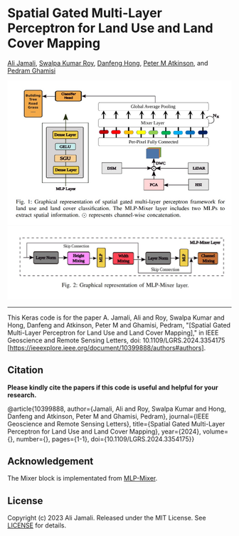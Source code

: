 # Spatial Gated Multi-Layer Perceptron for Land Use and Land Cover Mapping



[Ali Jamali](https://www.researchgate.net/profile/Ali-Jamali), [Swalpa Kumar Roy](https://swalpa.github.io), [Danfeng Hong](https://sites.google.com/view/danfeng-hong), [Peter M Atkinson](https://www.lancaster.ac.uk/lira/people/peter-atkinson), and [Pedram Ghamisi](https://www.iarai.ac.at/people/pedramghamisi/)


<img src="Diagram.jpg"/>
<img src="MLP-Mixer.jpg"/>

___________

This Keras code is for the paper A. Jamali, Ali and Roy, Swalpa Kumar and Hong, Danfeng and Atkinson, Peter M and Ghamisi, Pedram, "[Spatial Gated Multi-Layer Perceptron for Land Use and Land Cover Mapping]," in IEEE Geoscience and Remote Sensing Letters, doi: 10.1109/LGRS.2024.3354175 [https://ieeexplore.ieee.org/document/10399888/authors#authors].



Citation
---------------------

**Please kindly cite the papers if this code is useful and helpful for your research.**

@article{10399888,
  author={Jamali, Ali and Roy, Swalpa Kumar and Hong, Danfeng and Atkinson, Peter M and Ghamisi, Pedram},
  journal={IEEE Geoscience and Remote Sensing Letters}, 
  title={Spatial Gated Multi-Layer Perceptron for Land Use and Land Cover Mapping}, 
  year={2024},
  volume={},
  number={},
  pages={1-1},
  doi={10.1109/LGRS.2024.3354175}}

  
Acknowledgement
---------------------

The Mixer block is implementated from [MLP-Mixer](https://github.com/google-research/vision_transformer). 

## License

Copyright (c) 2023 Ali Jamali. Released under the MIT License. See [LICENSE](LICENSE) for details.
